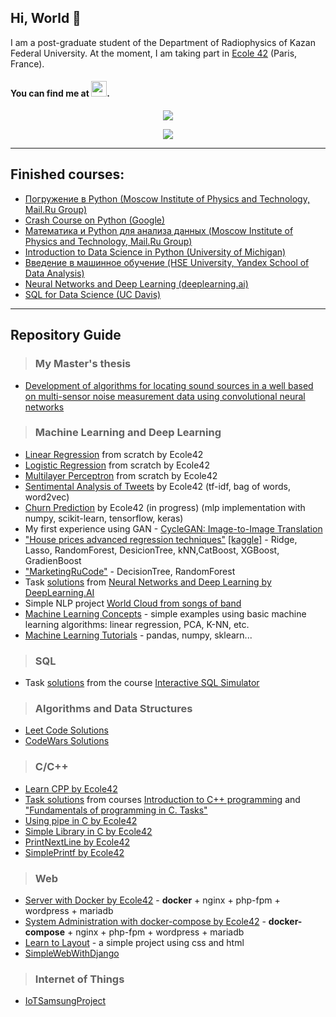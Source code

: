 ## Hi, World 👋 
I am a post-graduate student of the Department of Radiophysics of Kazan Federal University.
At the moment, I am taking part in [Ecole 42](https://42.fr/) (Paris, France).
#### You can find me at <a href="https://www.linkedin.com/in/alfir-vakhitov-393bbb1b6/"><img src="https://icon-library.com/images/linked-in-icon-small/linked-in-icon-small-24.jpg" height="25" ></a>.
                                                                                                                   
<p align='center'>
  <a href="https://www.codewars.com/users/alfir_v10/" title="btwee's 42 stats">
    <img src="https://www.codewars.com/users/alfir_v10/badges/large"/>
  </a>
</p>

<p align='center'>
  <a href="https://leetcode.com/alfir-v10/" title="btwee's 42 stats">
  <img src="https://leetcode-stats.vercel.app/api?username=alfir-v10&theme=Mist">
  </a>
</p>
          
---
## Finished courses:
  * [Погружение в Python (Moscow Institute of Physics and Technology, Mail.Ru Group)](https://www.coursera.org/account/accomplishments/verify/YAGMXQDXFN2A)
  * [Crash Course on Python (Google)](https://www.coursera.org/account/accomplishments/verify/NLBT7WK27N8P)
  * [Математика и Python для анализа данных (Moscow Institute of Physics and Technology, Mail.Ru Group)](https://www.coursera.org/account/accomplishments/verify/UBD3ZQ4ZM3U4)
  * [Introduction to Data Science in Python (University of Michigan)](https://www.coursera.org/account/accomplishments/verify/8JQKJBYB4S7B)
  * [Введение в машинное обучение (HSE University, Yandex School of Data Analysis)](https://www.coursera.org/account/accomplishments/verify/FF5V77F5JPWY)
  * [Neural Networks and Deep Learning (deeplearning.ai)](https://www.coursera.org/account/accomplishments/verify/CZ5NLL256K5C)
  * [SQL for Data Science (UC Davis)](https://www.coursera.org/account/accomplishments/verify/LUG88JGLWGM8)
---

## Repository Guide
> ### My Master's thesis
* [Development of algorithms for locating sound sources in a well based on multi-sensor noise measurement data using convolutional neural networks](https://github.com/alfir-v10/MagisterDegreeWork)

> ### Machine Learning and Deep Learning
* [Linear Regression](https://github.com/alfir-v10/LinearRegression) from scratch by Ecole42
* [Logistic Regression](https://github.com/alfir-v10/dslr) from scratch by Ecole42
* [Multilayer Perceptron](https://github.com/alfir-v10/MultilayerPerceptron) from scratch by Ecole42
* [Sentimental Analysis of Tweets](https://github.com/alfir-v10/tweets) by Ecole42 (tf-idf, bag of words, word2vec)
* [Churn Prediction](https://github.com/alfir-v10/churn) by Ecole42 (in progress) (mlp implementation with numpy, scikit-learn, tensorflow, keras) 
* My first experience using GAN - [CycleGAN: Image-to-Image Translation](https://github.com/alfir-v10/CycleGANImageToImageTranslation)
* ["House prices advanced regression techniques"](https://github.com/alfir-v10/HousePricesAdvancedRegressionTechniques) [[kaggle]](https://www.kaggle.com/c/house-prices-advanced-regression-techniques/overview) - Ridge, Lasso, RandomForest, DesicionTree, kNN,CatBoost, XGBoost, GradienBoost
* ["MarketingRuCode"](https://github.com/alfir-v10/MarketingRuCode) - DecisionTree, RandomForest 
* Task [solutions](https://github.com/alfir-v10/NeuralNetworksAndDeepLearning) from [Neural Networks and Deep Learning by DeepLearning.AI](https://www.coursera.org/learn/neural-networks-deep-learning)
* Simple NLP project [World Cloud from songs of band](https://github.com/alfir-v10/WorldCloudFromSongsOfBand)
* [Machine Learning Concepts](https://github.com/alfir-v10/MachineLearningConcepts) - simple examples using basic machine learning algorithms: linear regression, PCA, K-NN, etc.
* [Machine Learning Tutorials](https://github.com/alfir-v10/MLPythonTutorials) - pandas, numpy, sklearn...

> ### SQL
* Task [solutions](https://github.com/alfir-v10/InteractiveSqlSimulator) from the course [Interactive SQL Simulator](https://stepik.org/course/63054/syllabus)

> ### Algorithms and Data Structures
* [Leet Code Solutions](https://github.com/alfir-v10/LeetCodeSolutions)
* [CodeWars Solutions](https://github.com/alfir-v10/CodeWarsSolutions)

> ### C/C++
* [Learn CPP by Ecole42](https://github.com/alfir-v10/LearnCPPbyEcole42)                        
* [Task solutions](https://github.com/alfir-v10/CPlusLearningCode) from courses [Introduction to C++ programming](https://stepik.org/course/363/syllabus) and ["Fundamentals of programming in C. Tasks"](https://stepik.org/course/3078/info)
* [Using pipe in C by Ecole42](https://github.com/alfir-v10/unix_pipe)
* [Simple Library in C by Ecole42](https://github.com/alfir-v10/SimpleLibraryInC) 
* [PrintNextLine by Ecole42](https://github.com/alfir-v10/PrintNextLine)
* [SimplePrintf by Ecole42](https://github.com/alfir-v10/SimplifiedPrintf)

> ### Web
* [Server with Docker by Ecole42](https://github.com/alfir-v10/ServerWithDocker) - <b>docker</b> + nginx + php-fpm + wordpress + mariadb
* [System Administration with docker-compose by Ecole42](https://github.com/alfir-v10/SystemAdministrationByUsingDocker) - <b>docker-compose</b> + nginx + php-fpm + wordpress + mariadb
* [Learn to Layout](https://github.com/alfir-v10/LearnToLayout) - a simple project using css and html
* [SimpleWebWithDjango](https://github.com/alfir-v10/SimpleWebWithDjango)

> ### Internet of Things
* [IoTSamsungProject](https://github.com/alfir-v10/IoTSamsungProject)


</p>
<!--
**alfir-v10/alfir-v10** is a ✨ _special_ ✨ repository because its `README.md` (this file) appears on your GitHub profile.

Here are some ideas to get you started:

- 🔭 I’m currently working on ...
- 🌱 I’m currently learning ...
- 👯 I’m looking to collaborate on ...
- 🤔 I’m looking for help with ...
- 💬 Ask me about ...
- 📫 How to reach me: ...
- 😄 Pronouns: ...
- ⚡ Fun fact: ...
-->
